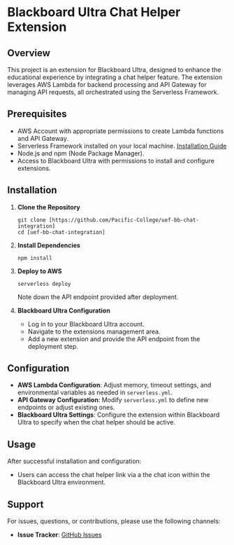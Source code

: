 # Blackboard Ultra Chat Helper Extension

## Overview

This project is an extension for Blackboard Ultra, designed to enhance the educational experience by integrating a chat helper feature. The extension leverages AWS Lambda for backend processing and API Gateway for managing API requests, all orchestrated using the Serverless Framework.

## Prerequisites

- AWS Account with appropriate permissions to create Lambda functions and API Gateway.
- Serverless Framework installed on your local machine. [Installation Guide](https://www.serverless.com/framework/docs/getting-started/)
- Node.js and npm (Node Package Manager).
- Access to Blackboard Ultra with permissions to install and configure extensions.

## Installation

1. **Clone the Repository**
   ```
   git clone [https://github.com/Pacific-College/uef-bb-chat-integration]
   cd [uef-bb-chat-integration]
   ```

2. **Install Dependencies**
   ```
   npm install
   ```

3. **Deploy to AWS**
   ```
   serverless deploy
   ```
   Note down the API endpoint provided after deployment.

4. **Blackboard Ultra Configuration**
   - Log in to your Blackboard Ultra account.
   - Navigate to the extensions management area.
   - Add a new extension and provide the API endpoint from the deployment step.

## Configuration

- **AWS Lambda Configuration**: Adjust memory, timeout settings, and environmental variables as needed in `serverless.yml`.
- **API Gateway Configuration**: Modify `serverless.yml` to define new endpoints or adjust existing ones.
- **Blackboard Ultra Settings**: Configure the extension within Blackboard Ultra to specify when the chat helper should be active.

## Usage

After successful installation and configuration:

- Users can access the chat helper link via a the chat icon within the Blackboard Ultra environment.

## Support

For issues, questions, or contributions, please use the following channels:

- **Issue Tracker**: [GitHub Issues](https://github.com/Pacific-College/uef-bb-chat-integration/issues)